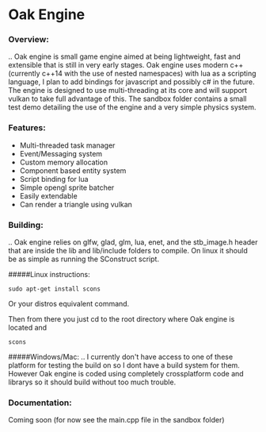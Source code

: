 # Oak Engine
### Overview:
.. Oak engine is small game engine aimed at being lightweight, fast and extensible that is still in very early stages. Oak engine uses modern c++ (currently c++14 with the use of nested namespaces) with lua as a scripting language, I plan to add bindings for javascript and possibly c# in the future. The engine is designed to use multi-threading at its core and will support vulkan to take full advantage of this. The sandbox folder contains a small test demo detailing the use of the engine and a very simple physics system.

### Features:
  - Multi-threaded task manager
  - Event/Messaging system
  - Custom memory allocation
  - Component based entity system
  - Script binding for lua
  - Simple opengl sprite batcher
  - Easily extendable
  - Can render a triangle using vulkan

### Building:
.. Oak engine relies on glfw, glad, glm, lua, enet, and the stb_image.h header that are inside the lib and lib/include folders to compile. On linux it should be as simple as running the SConstruct script.

#####Linux instructions:
~~~~
sudo apt-get install scons
~~~~
Or your distros equivalent command.

Then from there you just cd to the root directory where Oak engine is located and
~~~~
scons
~~~~

#####Windows/Mac:
.. I currently don't have access to one of these platform for testing the build on so I dont have a build system for them. However Oak engine is coded using completely crossplatform code and librarys so it should build without too much trouble.

### Documentation:
  Coming soon (for now see the main.cpp file in the sandbox folder)
